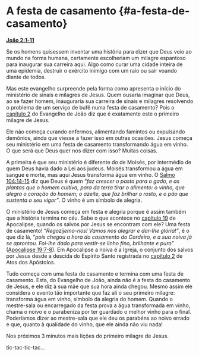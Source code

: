 # A festa de casamento {#a-festa-de-casamento}

[**João 2:1-11**](http://bibliaonline.com.br/acf/jo/2/1-11)

Se os homens quisessem inventar uma história para dizer que Deus veio ao mundo na forma humana, certamente escolheriam um milagre espantoso para inaugurar sua carreira aqui. Algo como curar uma cidade inteira de uma epidemia, destruir o exército inimigo com um raio ou sair voando diante de todos.

Mas este evangelho surpreende pela forma como apresenta o início do ministério de sinais e milagres de Jesus. Quem ousaria imaginar que Deus, ao se fazer homem, inauguraria sua carreira de sinais e milagres resolvendo o problema de um serviço de bufê numa festa de casamento? Pois o [capítulo 2](http://bibliaonline.com.br/acf/jo/2) do Evangelho de João diz que é exatamente este o primeiro milagre de Jesus.

Ele não começa curando enfermos, alimentando famintos ou expulsando demônios, ainda que viesse a fazer isso em outras ocasiões. Jesus começa seu ministério em uma festa de casamento transformando água em vinho. O que será que Deus quer nos dizer com isso? Muitas coisas.

A primeira é que seu ministério é diferente do de Moisés, por intermédio de quem Deus havia dado a Lei aos judeus. Moisés transformou a água em sangue e morte, mas aqui Jesus transforma água em vinho. O [Salmo 104:14-15](http://bibliaonline.com.br/acf/sl/104/14-15) diz que Deus é quem “_faz crescer o pasto para o gado, e as plantas que o homem cultiva, para da terra tirar o alimento: o vinho, que alegra o coração do homem; o azeite, que faz brilhar o rosto, e o pão que sustenta o seu vigor”_. O vinho é um símbolo de alegria.

O ministério de Jesus começa em festa e alegria porque é assim também que a história termina no céu. Sabe o que acontece no [capítulo 19](http://bibliaonline.com.br/acf/ap/19) de Apocalipse, quando os salvos por Jesus se encontram com ele? Uma festa de casamento! “_Regozijemo-nos! Vamos nos alegrar e dar-lhe glória!”_, é o que diz lá, “_pois chegou a hora do casamento do Cordeiro, e a sua noiva já se aprontou. Foi-lhe dado para vestir-se linho fino, brilhante e puro”_ ([Apocalipse 19:7-8](http://bibliaonline.com.br/acf/ap/19/7-8)). Em Apocalipse a noiva é a Igreja, o conjunto dos salvos por Jesus desde a descida do Espírito Santo registrada no [capítulo 2](http://bibliaonline.com.br/acf/atos/2) de Atos dos Apóstolos.

Tudo começa com uma festa de casamento e termina com uma festa de casamento. Esta, do Evangelho de João, ainda não é a festa do casamento de Jesus, e ele diz à sua mãe que sua hora ainda chegou. Mesmo assim ele considera o evento tão importante que faz ali o seu primeiro milagre: transforma água em vinho, símbolo da alegria do homem. Quando o mestre-sala ou encarregado da festa prova a água transformada em vinho, chama o noivo e o parabeniza por ter guardado o melhor vinho para o final. Poderíamos dizer ao mestre-sala que ele deu os parabéns ao noivo errado e que, quanto à qualidade do vinho, que ele ainda não viu nada!

Nos próximos 3 minutos mais lições do primeiro milagre de Jesus.

tic-tac-tic-tac...